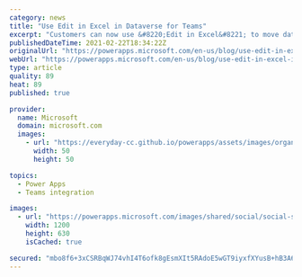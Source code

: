 ```yaml
---
category: news
title: "Use Edit in Excel in Dataverse for Teams"
excerpt: "Customers can now use &#8220;Edit in Excel&#8221; to move data between Excel and Dataverse for Teams.  "
publishedDateTime: 2021-02-22T18:34:22Z
originalUrl: "https://powerapps.microsoft.com/en-us/blog/use-edit-in-excel-in-dataverse-for-teams/"
webUrl: "https://powerapps.microsoft.com/en-us/blog/use-edit-in-excel-in-dataverse-for-teams/"
type: article
quality: 89
heat: 89
published: true

provider:
  name: Microsoft
  domain: microsoft.com
  images:
    - url: "https://everyday-cc.github.io/powerapps/assets/images/organizations/microsoft.com-50x50.jpg"
      width: 50
      height: 50

topics:
  - Power Apps
  - Teams integration

images:
  - url: "https://powerapps.microsoft.com/images/shared/social/social-share-post-ignite.png"
    width: 1200
    height: 630
    isCached: true

secured: "mbo8f6+3xCSRBqWJ74vhI4T6ofk8gEsmXIt5RAdoE5wGT9iyxfXYusB+hB3A6a2kI2k7f4eVhXE/VjXsJfPpv8IC++9Yp9rpoZ7ynpyU0+QnQDXws+Oosbs7sUDCE6p/TU6J+rBbwpoWH4Es0ThuHR3qoyNIclQV1wN9VA+14mQK6nx2SmbDyGX6EWoILkgVhJtgNChJnf+5EhF1Fwy42KEUpEOeUzviI86RRY5TLZ6BhKN3aUjNo0fvaYCCLjnaNBgELoiEVRSG/EG4+dIngMDLRXtRbEgCGSC0QjA+28kHlx+yXkvSK4g0/H2O2vJ5iTqWKSTI+uYg4Qxu4Qr2jIF+aOQbsaxqjnJMx+kXj1g=;IDjyayUgc2Ouis8mv6Jk9g=="
---
```



